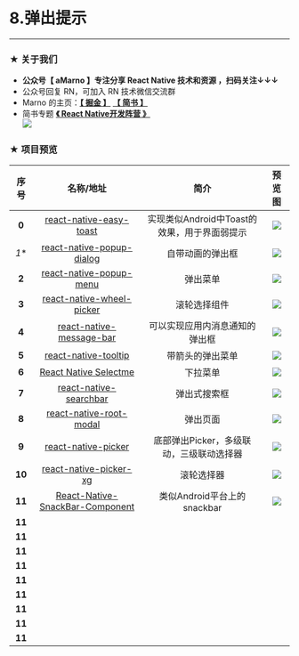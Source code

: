 # 8.弹出提示

*****

### ★ 关于我们

- **公众号【 aMarno 】专注分享 React Native 技术和资源 ，扫码关注↓↓↓**
- 公众号回复 RN，可加入 RN 技术微信交流群
- Marno 的主页：**[【 掘金 】](https://gold.xitu.io/user/56c1c513c24aa800534e85f3)** **[【 简书 】](http://www.jianshu.com/u/174a09ba6c25)**
- 简书专题 **[《 React Native开发阵营 》](http://www.jianshu.com/c/b4ce1d706d1f)**
</br>![](https://github.com/MarnoDev/react-native-open-project/blob/master/res/QR.jpg)

### ★ 项目预览
|序号|名称/地址|简介|预览图|
|:---:|:---:|:---:|:---:|
|**0**|[react-native-easy-toast](https://github.com/crazycodeboy/react-native-easy-toast)|实现类似Android中Toast的效果，用于界面弱提示|![](https://raw.githubusercontent.com/crazycodeboy/react-native-easy-toast/master/examples/Screenshots/react-native-easy-toast-screenshots.gif)|
|*1**|[react-native-popup-dialog](https://github.com/jacklam718/react-native-popup-dialog)|自带动画的弹出框|![](https://camo.githubusercontent.com/ffe672b5dfa5755571021a08b25ae952041f52ed/68747470733a2f2f6a61636b6c616d3731382e6769746875622e696f2f72656163742d6e61746976652d706f7075702d6469616c6f672f7265736f75726365732f706f7075702d6469616c6f672d736c6964652d616e696d6174696f6e2e676966)|
|**2**|[react-native-popup-menu](https://github.com/instea/react-native-popup-menu)|弹出菜单|![](https://github.com/instea/react-native-popup-menu/blob/master/android.demo.gif)|
|**3**|[react-native-wheel-picker](https://github.com/lesliesam/react-native-wheel-picker)|滚轮选择组件|![](https://raw.githubusercontent.com/lesliesam/react-native-wheel-picker/master/demo_android.gif)|
|**4**|[react-native-message-bar](https://github.com/KBLNY/react-native-message-bar)|可以实现应用内消息通知的弹出框|![](https://camo.githubusercontent.com/fca60200a77c86b804e6a8786caaa15d8cd10433/687474703a2f2f7333312e706f7374696d672e6f72672f6378713678357372662f556e7469746c65642e676966)|
|**5**|[react-native-tooltip](https://github.com/chirag04/react-native-tooltip)|带箭头的弹出菜单|![](https://github.com/chirag04/react-native-tooltip/blob/master/screenshot.png)|
|**6**|[React Native Selectme](https://github.com/gs-akhan/react-native-select)|下拉菜单|![](https://raw.githubusercontent.com/gs-akhan/react-native-select/master/dropdown-both.gif)|
|**7**|[react-native-searchbar](https://github.com/localz/react-native-searchbar)|弹出式搜索框|![](https://camo.githubusercontent.com/ae14f0bdfaa9b56177a97468ea757d5d9ca30c2e/687474703a2f2f692e696d6775722e636f6d2f69323159776e572e676966)|
|**8**|[react-native-root-modal](https://github.com/magicismight/react-native-root-modal)|弹出页面|![](https://github.com/magicismight/react-native-root-modal/blob/master/Example/screenShoot.ios.gif)|
|**9**|[react-native-picker](https://github.com/beefe/react-native-picker)|底部弹出Picker，多级联动，三级联动选择器|![](https://github.com/beefe/react-native-picker/blob/master/doc/ui4.jpg)|
|**10**|[react-native-picker-xg](https://github.com/xgfe/react-native-picker-xg)|滚轮选择器|![](https://raw.githubusercontent.com/lulutia/react-native-tpicker/master/show.gif)|
|**11**|[React-Native-SnackBar-Component](https://github.com/SiDevesh/React-Native-SnackBar-Component)|类似Android平台上的snackbar|![](https://camo.githubusercontent.com/9a97a6b6084fedbdda5756ce6d6c1e6610944bca/68747470733a2f2f6d656469612e67697068792e636f6d2f6d656469612f7a43685453576f6737544e6d4d2f67697068792e676966)|
|**11**|[]()||![]()|
|**11**|[]()||![]()|
|**11**|[]()||![]()|
|**11**|[]()||![]()|
|**11**|[]()||![]()|
|**11**|[]()||![]()|
|**11**|[]()||![]()|
|**11**|[]()||![]()|
|**11**|[]()||![]()|

